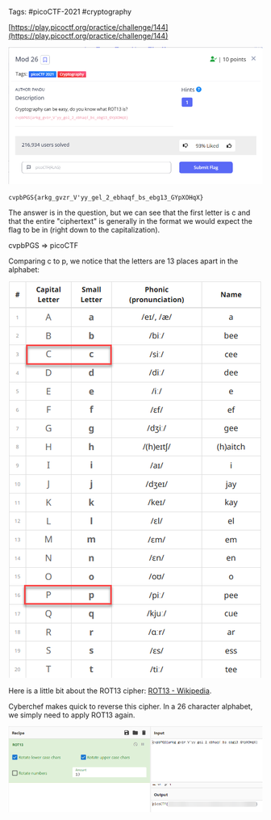 Tags: #picoCTF-2021 #cryptography

[https://play.picoctf.org/practice/challenge/144](https://play.picoctf.org/practice/challenge/144)

![](../../../../_attachments/Pasted%20image%2020240425183635.png)

`cvpbPGS{arkg_gvzr_V'yy_gel_2_ebhaqf_bs_ebg13_GYpXOHqX}`

The answer is in the question, but we can see that the first letter is c and that the entire "ciphertext" is generally in the format we would expect the flag to be in (right down to the capitalization).

cvpbPGS => picoCTF

Comparing c to p, we notice that the letters are 13 places apart in the alphabet:

![](../../../../_attachments/Pasted%20image%2020240425184003.png)

Here is a little bit about the ROT13 cipher: [ROT13 - Wikipedia](https://en.wikipedia.org/wiki/ROT13).

Cyberchef makes quick to reverse this cipher. In a 26 character alphabet, we simply need to apply ROT13 again.

![](../../../../_attachments/Pasted%20image%2020240425184240.png)

